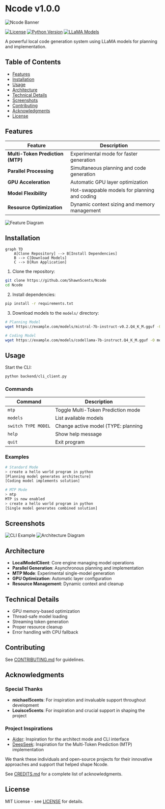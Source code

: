 # Ncode v1.0.0

![Ncode Banner](docs/assets/banner.png) <!-- Placeholder for banner image -->

[![License](https://img.shields.io/badge/License-MIT-blue.svg)](LICENSE)
[![Python Version](https://img.shields.io/badge/Python-3.10+-blue.svg)](https://python.org)
[![LLaMA Models](https://img.shields.io/badge/LLaMA-Models-green.svg)](https://github.com/facebookresearch/llama)

A powerful local code generation system using LLaMA models for planning and implementation.

## Table of Contents
- [Features](#features)
- [Installation](#installation)
- [Usage](#usage)
- [Architecture](#architecture)
- [Technical Details](#technical-details)
- [Screenshots](#screenshots)
- [Contributing](#contributing)
- [Acknowledgments](#acknowledgments)
- [License](#license)

## Features

| Feature | Description |
|---------|-------------|
| **Multi-Token Prediction (MTP)** | Experimental mode for faster generation |
| **Parallel Processing** | Simultaneous planning and code generation |
| **GPU Acceleration** | Automatic GPU layer optimization |
| **Model Flexibility** | Hot-swappable models for planning and coding |
| **Resource Optimization** | Dynamic context sizing and memory management |

![Feature Diagram](docs/assets/features.png) <!-- Placeholder for feature diagram -->

## Installation

```mermaid
graph TD
    A[Clone Repository] --> B[Install Dependencies]
    B --> C[Download Models]
    C --> D[Run Application]
```

1. Clone the repository:
```bash
git clone https://github.com/Shawn5cents/Ncode
cd Ncode
```

2. Install dependencies:
```bash
pip install -r requirements.txt
```

3. Download models to the `models/` directory:
```bash
# Planning Model
wget https://example.com/models/mistral-7b-instruct-v0.2.Q4_K_M.gguf -O models/mistral-7b-instruct-v0.2.Q4_K_M.gguf

# Coding Model
wget https://example.com/models/codellama-7b-instruct.Q4_K_M.gguf -O models/codellama-7b-instruct.Q4_K_M.gguf
```

## Usage

Start the CLI:
```bash
python backend/cli_client.py
```

### Commands

| Command | Description |
|---------|-------------|
| `mtp` | Toggle Multi-Token Prediction mode |
| `models` | List available models |
| `switch TYPE MODEL` | Change active model (TYPE: planning|coding) |
| `help` | Show help message |
| `quit` | Exit program |

### Examples

```bash
# Standard Mode
> create a hello world program in python
[Planning model generates architecture]
[Coding model implements solution]

# MTP Mode
> mtp
MTP is now enabled
> create a hello world program in python
[Single model generates combined solution]
```

## Screenshots

![CLI Example](docs/assets/cli_example.png) <!-- Placeholder for CLI screenshot -->
![Architecture Diagram](docs/assets/architecture.png) <!-- Placeholder for architecture diagram -->

## Architecture

- **LocalModelClient**: Core engine managing model operations
- **Parallel Generation**: Asynchronous planning and implementation
- **MTP Mode**: Experimental single-model generation
- **GPU Optimization**: Automatic layer configuration
- **Resource Management**: Dynamic context and cleanup

## Technical Details

- GPU memory-based optimization
- Thread-safe model loading
- Streaming token generation
- Proper resource cleanup
- Error handling with CPU fallback

## Contributing

See [CONTRIBUTING.md](CONTRIBUTING.md) for guidelines.

## Acknowledgments

### Special Thanks
- **michael5cents**: For inspiration and invaluable support throughout development
- **Louisce5cents**: For inspiration and crucial support in shaping the project

### Project Inspirations
- [Aider](https://github.com/paul-gauthier/aider): Inspiration for the architect mode and CLI interface
- [DeepSeek](https://github.com/deepseek-ai/DeepSeek-Coder): Inspiration for the Multi-Token Prediction (MTP) implementation

We thank these individuals and open-source projects for their innovative approaches and support that helped shape Ncode.

See [CREDITS.md](docs/CREDITS.md) for a complete list of acknowledgments.

## License

MIT License - see [LICENSE](LICENSE) for details.
